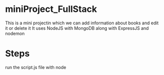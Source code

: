 # miniProject_FullStack
 This is a mini projectin which we can add information about books and edit it or delete it
 It uses NodeJS with MongoDB along with ExpressJS and nodemon

# Steps
run the script.js file with node
